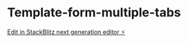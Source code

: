 # Template-form-multiple-tabs

[Edit in StackBlitz next generation editor ⚡️](https://stackblitz.com/~/github.com/aamir12/Template-form-multiple-tabs)